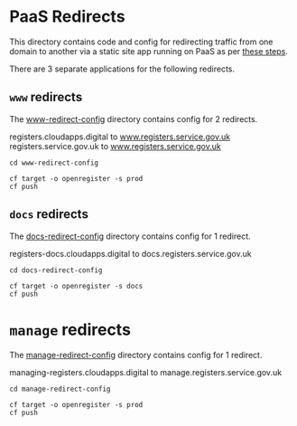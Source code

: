# PaaS Redirects

This directory contains code and config for redirecting traffic from one 
domain to another via a static site app running on PaaS as per [these steps](https://docs.cloud.service.gov.uk/#redirecting-all-traffic).

There are 3 separate applications for the following redirects.

## `www` redirects

The [www-redirect-config](www-redirect-config) directory contains config for 2 redirects.

registers.cloudapps.digital to www.registers.service.gov.uk
registers.service.gov.uk to www.registers.service.gov.uk

```
cd www-redirect-config

cf target -o openregister -s prod
cf push
```

## `docs` redirects

The [docs-redirect-config](docs-redirect-config) directory contains config for 1 redirect.

registers-docs.cloudapps.digital to docs.registers.service.gov.uk

```
cd docs-redirect-config

cf target -o openregister -s docs
cf push
```

# `manage` redirects

The [manage-redirect-config](manage-redirect-config) directory contains config for 1 redirect.

managing-registers.cloudapps.digital to manage.registers.service.gov.uk

```
cd manage-redirect-config

cf target -o openregister -s prod
cf push
``` 
